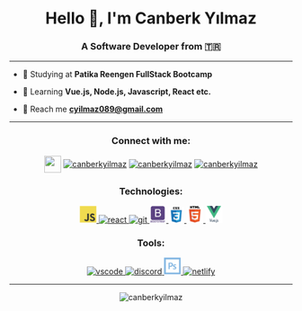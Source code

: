 <h1 align="center">Hello 👋, I'm Canberk Yılmaz</h1>
<h3 align="center">A Software Developer from 🇹🇷</h3>
<hr>

- 📘 Studying at **Patika Reengen FullStack Bootcamp**

- 📕 Learning **Vue.js, Node.js, Javascript, React etc.**

- 📨 Reach me **cyilmaz089@gmail.com**

<hr>
<h3 align="center">Connect with me:</h3>
<p align="center">
<a href="https://linkedin.com/in/canberkyilmaz" target="blank"><img align="center" src="https://upload.wikimedia.org/wikipedia/commons/c/ca/LinkedIn_logo_initials.png" alt="" height="30" width="30" /></a>
<a href="https://instagram.com/canberkyilmazph" target="blank"><img align="center" src="https://upload.wikimedia.org/wikipedia/commons/thumb/e/e7/Instagram_logo_2016.svg/1200px-Instagram_logo_2016.svg.png" alt="canberkyilmaz" height="30" width="30" /></a>
<a href="https://twitter.com/canberkyilmaz?ref_src=twsrc%5Etfw" target="blank"><img align="center" src="https://seeklogo.com/images/T/twitter-2012-negative-logo-5C6C1F1521-seeklogo.com.png" alt="canberkyilmaz" height="30" width="30" /></a>
<a href="https://www.chess.com/member/krebnac" target="blank"><img align="center" src="https://images.chesscomfiles.com/uploads/v1/images_users/tiny_mce/SamCopeland/phpmeXx6V.png" alt="canberkyilmaz" height="30" width="30" /></a>

</p>

<h3 align="center">Technologies:</h3>
<p align="center"> 
<a href="https://developer.mozilla.org/en-US/docs/Web/JavaScript" target="_blank"> <img src="https://raw.githubusercontent.com/devicons/devicon/master/icons/javascript/javascript-original.svg" alt="javascript" width="30" height="30"/> </a> 
<a href="https://reactjs.org/" target="_blank"> <img src="https://upload.wikimedia.org/wikipedia/commons/thumb/4/47/React.svg/1200px-React.svg.png" alt="react" width="33" height="30"/> </a>
<a href="https://git-scm.com/" target="_blank"> <img src="https://www.vectorlogo.zone/logos/git-scm/git-scm-icon.svg" alt="git" width="30" height="30"/> </a>
<a href="https://getbootstrap.com" target="_blank"> <img src="https://raw.githubusercontent.com/devicons/devicon/master/icons/bootstrap/bootstrap-plain-wordmark.svg" alt="bootstrap" width="30" height="30"/> </a>
<a href="https://www.w3schools.com/css/" target="_blank"> <img src="https://raw.githubusercontent.com/devicons/devicon/master/icons/css3/css3-original-wordmark.svg" alt="css3" width="28" height="28"/> </a> 
<a href="https://www.w3.org/html/" target="_blank"> <img src="https://raw.githubusercontent.com/devicons/devicon/master/icons/html5/html5-original-wordmark.svg" alt="html5" width="30" height="30"/> </a> 
<a href="https://vuejs.org/" target="_blank"> <img src="https://raw.githubusercontent.com/devicons/devicon/master/icons/vuejs/vuejs-original-wordmark.svg" alt="vuejs" width="30" height="30"/> </a>
</p>

<h3 align="center">Tools:</h3>
<p align="center">
<a href="https://code.visualstudio.com/" target="_blank"> <img src="https://upload.wikimedia.org/wikipedia/commons/thumb/9/9a/Visual_Studio_Code_1.35_icon.svg/1024px-Visual_Studio_Code_1.35_icon.svg.png" alt="vscode" width="30" height="30"/> </a>
<a href="https://discord.com/" target="_blank"> <img src="https://cdn4.iconfinder.com/data/icons/logos-and-brands/512/91_Discord_logo_logos-512.png" alt="discord" width="30" height="30"/> </a> 
<a href="https://www.photoshop.com/en" target="_blank"> <img src="https://raw.githubusercontent.com/devicons/devicon/master/icons/photoshop/photoshop-line.svg" alt="photoshop" width="30" height="30"/> </a> 
<a href="https://www.netlify.com/" target="_blank"> <img src="https://www.netlify.com/img/press/logos/logomark.png" alt="netlify" width="30" height="30"/> </a>
</p>

<hr>
<p align="center"><img src="https://github-readme-stats.vercel.app/api?username=canberk-yilmaz&show_icons=true&theme=dark&locale=en" alt="canberkyilmaz" width="50%" /></p>
